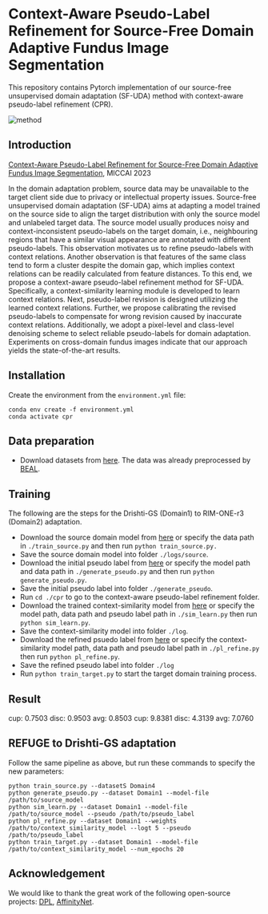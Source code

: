 # Context-Aware Pseudo-Label Refinement for Source-Free Domain Adaptive Fundus Image Segmentation
This repository contains Pytorch implementation of our source-free unsupervised domain adaptation (SF-UDA) method with context-aware pseudo-label refinement (CPR).

![method](./figures/method.png "")
## Introduction
[Context-Aware Pseudo-Label Refinement for Source-Free Domain Adaptive Fundus Image Segmentation](https://arxiv.org/pdf/2308.07731.pdf), MICCAI 2023

In the domain adaptation problem, source data may be unavailable to the target client side due to privacy or intellectual property issues. Source-free unsupervised domain adaptation (SF-UDA) aims at adapting a model trained on the source side to align the target distribution with only the source model and unlabeled target data. The source model usually produces noisy and context-inconsistent pseudo-labels on the target domain, i.e., neighbouring regions that have a similar visual appearance are annotated with different pseudo-labels. 
This observation motivates us to refine pseudo-labels with context relations. Another observation is that features of the same class tend to form a cluster despite the domain gap, which implies context relations can be readily calculated from feature distances. To this end, we propose a context-aware pseudo-label refinement method for SF-UDA. Specifically, a context-similarity learning module is developed to learn context relations. Next, pseudo-label revision is designed utilizing the learned context relations. Further, we propose calibrating the revised pseudo-labels to compensate for wrong revision caused by inaccurate context relations. Additionally, we adopt a pixel-level and class-level denoising scheme to select reliable pseudo-labels for domain adaptation. Experiments on cross-domain fundus images indicate that our approach yields the state-of-the-art results.

## Installation
Create the environment from the `environment.yml` file:
```
conda env create -f environment.yml
conda activate cpr
```
## Data preparation
* Download datasets from [here](https://drive.google.com/file/d/1B7ArHRBjt2Dx29a3A6X_lGhD0vDVr3sy/view). The data was already preprocessed by [BEAL](https://github.com/emma-sjwang/BEAL).

## Training
The following are the steps for the Drishti-GS (Domain1) to RIM-ONE-r3 (Domain2) adaptation.
* Download the source domain model from [here](https://drive.google.com/file/d/1eubjs4sw_EcIvsoJLEhIvZZSJq97gxQS/view?usp=sharing) or specify the data path in `./train_source.py` and then run `python train_source.py.`
* Save the source domain model into folder `./logs/source`.
* Download the initial pseudo label from [here](https://drive.google.com/file/d/1RLyWqRUT1_esUOnMk08dLAY2flfOaPnh/view?usp=sharing) or specify the model path and data path in `./generate_pseudo.py` and then run `python generate_pseudo.py`.
* Save the initial pseudo label into folder `./generate_pseudo`.
* Run `cd ./cpr` to go to the context-aware pseudo-label refinement folder. 
* Download the trained context-similarity model from [here](https://drive.google.com/file/d/1qOnRFM3gtdy5pgd6K5l7tsJ2VvJS7Orz/view?usp=sharing) or specify the model path, data path and pseudo label path in `./sim_learn.py` then run `python sim_learn.py`.
* Save the context-similarity model into folder `./log`.
* Download the refined psuedo label from [here](https://drive.google.com/file/d/1f2qPQdv-qAkitb81VO-Y184khYkAp01A/view?usp=sharing) or specify the context-similarity model path, data path and pseudo label path in `./pl_refine.py` then run `python pl_refine.py`.
* Save the refined pseudo label into folder `./log`
* Run `python train_target.py` to start the target domain training process.
## Result
cup: 0.7503 disc: 0.9503 avg: 0.8503 cup: 9.8381 disc: 4.3139 avg: 7.0760
## REFUGE to Drishti-GS adaptation
Follow the same pipeline as above, but run these commands to specify the new parameters:
```
python train_source.py --datasetS Domain4
python generate_pseudo.py --dataset Domain1 --model-file /path/to/source_model
python sim_learn.py --dataset Domain1 --model-file /path/to/source_model --pseudo /path/to/pseudo_label
python pl_refine.py --dataset Domain1 --weights /path/to/context_similarity_model --logt 5 --pseudo /path/to/pseudo_label
python train_target.py --dataset Domain1 --model-file /path/to/context_similarity_model --num_epochs 20
```

## Acknowledgement
We would like to thank the great work of the following open-source projects: [DPL](https://github.com/cchen-cc/SFDA-DPL), [AffinityNet](https://github.com/jiwoon-ahn/psa).